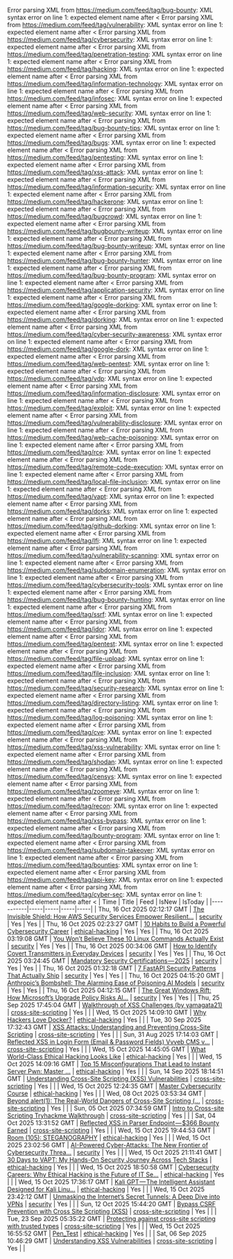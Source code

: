 Error parsing XML from https://medium.com/feed/tag/bug-bounty: XML syntax error on line 1: expected element name after <
Error parsing XML from https://medium.com/feed/tag/vulnerability: XML syntax error on line 1: expected element name after <
Error parsing XML from https://medium.com/feed/tag/cybersecurity: XML syntax error on line 1: expected element name after <
Error parsing XML from https://medium.com/feed/tag/penetration-testing: XML syntax error on line 1: expected element name after <
Error parsing XML from https://medium.com/feed/tag/hacking: XML syntax error on line 1: expected element name after <
Error parsing XML from https://medium.com/feed/tag/information-technology: XML syntax error on line 1: expected element name after <
Error parsing XML from https://medium.com/feed/tag/infosec: XML syntax error on line 1: expected element name after <
Error parsing XML from https://medium.com/feed/tag/web-security: XML syntax error on line 1: expected element name after <
Error parsing XML from https://medium.com/feed/tag/bug-bounty-tips: XML syntax error on line 1: expected element name after <
Error parsing XML from https://medium.com/feed/tag/bugs: XML syntax error on line 1: expected element name after <
Error parsing XML from https://medium.com/feed/tag/pentesting: XML syntax error on line 1: expected element name after <
Error parsing XML from https://medium.com/feed/tag/xss-attack: XML syntax error on line 1: expected element name after <
Error parsing XML from https://medium.com/feed/tag/information-security: XML syntax error on line 1: expected element name after <
Error parsing XML from https://medium.com/feed/tag/hackerone: XML syntax error on line 1: expected element name after <
Error parsing XML from https://medium.com/feed/tag/bugcrowd: XML syntax error on line 1: expected element name after <
Error parsing XML from https://medium.com/feed/tag/bugbounty-writeup: XML syntax error on line 1: expected element name after <
Error parsing XML from https://medium.com/feed/tag/bug-bounty-writeup: XML syntax error on line 1: expected element name after <
Error parsing XML from https://medium.com/feed/tag/bug-bounty-hunter: XML syntax error on line 1: expected element name after <
Error parsing XML from https://medium.com/feed/tag/bug-bounty-program: XML syntax error on line 1: expected element name after <
Error parsing XML from https://medium.com/feed/tag/application-security: XML syntax error on line 1: expected element name after <
Error parsing XML from https://medium.com/feed/tag/google-dorking: XML syntax error on line 1: expected element name after <
Error parsing XML from https://medium.com/feed/tag/dorking: XML syntax error on line 1: expected element name after <
Error parsing XML from https://medium.com/feed/tag/cyber-security-awareness: XML syntax error on line 1: expected element name after <
Error parsing XML from https://medium.com/feed/tag/google-dork: XML syntax error on line 1: expected element name after <
Error parsing XML from https://medium.com/feed/tag/web-pentest: XML syntax error on line 1: expected element name after <
Error parsing XML from https://medium.com/feed/tag/vdp: XML syntax error on line 1: expected element name after <
Error parsing XML from https://medium.com/feed/tag/information-disclosure: XML syntax error on line 1: expected element name after <
Error parsing XML from https://medium.com/feed/tag/exploit: XML syntax error on line 1: expected element name after <
Error parsing XML from https://medium.com/feed/tag/vulnerability-disclosure: XML syntax error on line 1: expected element name after <
Error parsing XML from https://medium.com/feed/tag/web-cache-poisoning: XML syntax error on line 1: expected element name after <
Error parsing XML from https://medium.com/feed/tag/rce: XML syntax error on line 1: expected element name after <
Error parsing XML from https://medium.com/feed/tag/remote-code-execution: XML syntax error on line 1: expected element name after <
Error parsing XML from https://medium.com/feed/tag/local-file-inclusion: XML syntax error on line 1: expected element name after <
Error parsing XML from https://medium.com/feed/tag/vapt: XML syntax error on line 1: expected element name after <
Error parsing XML from https://medium.com/feed/tag/dorks: XML syntax error on line 1: expected element name after <
Error parsing XML from https://medium.com/feed/tag/github-dorking: XML syntax error on line 1: expected element name after <
Error parsing XML from https://medium.com/feed/tag/lfi: XML syntax error on line 1: expected element name after <
Error parsing XML from https://medium.com/feed/tag/vulnerability-scanning: XML syntax error on line 1: expected element name after <
Error parsing XML from https://medium.com/feed/tag/subdomain-enumeration: XML syntax error on line 1: expected element name after <
Error parsing XML from https://medium.com/feed/tag/cybersecurity-tools: XML syntax error on line 1: expected element name after <
Error parsing XML from https://medium.com/feed/tag/bug-bounty-hunting: XML syntax error on line 1: expected element name after <
Error parsing XML from https://medium.com/feed/tag/ssrf: XML syntax error on line 1: expected element name after <
Error parsing XML from https://medium.com/feed/tag/idor: XML syntax error on line 1: expected element name after <
Error parsing XML from https://medium.com/feed/tag/pentest: XML syntax error on line 1: expected element name after <
Error parsing XML from https://medium.com/feed/tag/file-upload: XML syntax error on line 1: expected element name after <
Error parsing XML from https://medium.com/feed/tag/file-inclusion: XML syntax error on line 1: expected element name after <
Error parsing XML from https://medium.com/feed/tag/security-research: XML syntax error on line 1: expected element name after <
Error parsing XML from https://medium.com/feed/tag/directory-listing: XML syntax error on line 1: expected element name after <
Error parsing XML from https://medium.com/feed/tag/log-poisoning: XML syntax error on line 1: expected element name after <
Error parsing XML from https://medium.com/feed/tag/cve: XML syntax error on line 1: expected element name after <
Error parsing XML from https://medium.com/feed/tag/xss-vulnerability: XML syntax error on line 1: expected element name after <
Error parsing XML from https://medium.com/feed/tag/shodan: XML syntax error on line 1: expected element name after <
Error parsing XML from https://medium.com/feed/tag/censys: XML syntax error on line 1: expected element name after <
Error parsing XML from https://medium.com/feed/tag/zoomeye: XML syntax error on line 1: expected element name after <
Error parsing XML from https://medium.com/feed/tag/recon: XML syntax error on line 1: expected element name after <
Error parsing XML from https://medium.com/feed/tag/xss-bypass: XML syntax error on line 1: expected element name after <
Error parsing XML from https://medium.com/feed/tag/bounty-program: XML syntax error on line 1: expected element name after <
Error parsing XML from https://medium.com/feed/tag/subdomain-takeover: XML syntax error on line 1: expected element name after <
Error parsing XML from https://medium.com/feed/tag/bounties: XML syntax error on line 1: expected element name after <
Error parsing XML from https://medium.com/feed/tag/api-key: XML syntax error on line 1: expected element name after <
Error parsing XML from https://medium.com/feed/tag/cyber-sec: XML syntax error on line 1: expected element name after <
| Time | Title | Feed | IsNew | IsToday |
|-----------|-----|-----|-----|-----|
| Thu, 16 Oct 2025 02:12:17 GMT | [The Invisible Shield: How AWS Security Services Empower Resilient...](https://freedium.cfd/https://medium.com/p/af7efac21d4f) | [security](https://medium.com/feed/tag/security) | Yes | Yes |
| Thu, 16 Oct 2025 02:23:27 GMT | [10 Habits to Build a Powerful Cybersecurity Career](https://freedium.cfd/https://medium.com/p/27fb53549c90) | [ethical-hacking](https://medium.com/feed/tag/ethical-hacking) | Yes | Yes |
| Thu, 16 Oct 2025 03:19:08 GMT | [You Won’t Believe These 10 Linux Commands Actually Exist](https://freedium.cfd/https://medium.com/p/cc489d085ca8) | [security](https://medium.com/feed/tag/security) | Yes | Yes |
| Thu, 16 Oct 2025 00:34:06 GMT | [How to Identify Covert Transmitters in Everyday Devices](https://freedium.cfd/https://medium.com/p/2d8cc80819de) | [security](https://medium.com/feed/tag/security) | Yes | Yes |
| Thu, 16 Oct 2025 03:24:45 GMT | [Mandatory Security Certifications — 2025](https://freedium.cfd/https://medium.com/p/f702ded00230) | [security](https://medium.com/feed/tag/security) | Yes | Yes |
| Thu, 16 Oct 2025 01:32:18 GMT | [7 FastAPI Security Patterns That Actually Ship](https://freedium.cfd/https://medium.com/p/19c52d717668) | [security](https://medium.com/feed/tag/security) | Yes | Yes |
| Thu, 16 Oct 2025 04:15:20 GMT | [Anthropic’s Bombshell: The Alarming Ease of Poisoning AI Models](https://freedium.cfd/https://medium.com/p/57fe44d69568) | [security](https://medium.com/feed/tag/security) | Yes | Yes |
| Thu, 16 Oct 2025 04:12:15 GMT | [The Great Windows Rift: How Microsoft’s Upgrade Policy Risks Al...](https://freedium.cfd/https://medium.com/p/2996cda9a054) | [security](https://medium.com/feed/tag/security) | Yes | Yes |
| Thu, 25 Sep 2025 17:45:04 GMT | [Walkthrough of XSS Challenges (by yamagata21)](https://freedium.cfd/https://medium.com/p/6e43c388235f) | [cross-site-scripting](https://medium.com/feed/tag/cross-site-scripting) | Yes |  |
| Wed, 15 Oct 2025 14:09:10 GMT | [Why Hackers Love Docker?](https://freedium.cfd/https://medium.com/p/a5d5e0bc0be1) | [ethical-hacking](https://medium.com/feed/tag/ethical-hacking) | Yes |  |
| Tue, 30 Sep 2025 17:32:43 GMT | [XSS Attacks: Understanding and Preventing Cross-Site Scripting](https://freedium.cfd/https://medium.com/p/cf2a2027bc59) | [cross-site-scripting](https://medium.com/feed/tag/cross-site-scripting) | Yes |  |
| Sun, 31 Aug 2025 17:14:03 GMT | [Reflected XSS in Login Form (Email & Password Fields) Vvveb CMS v...](https://freedium.cfd/https://medium.com/p/18800186804d) | [cross-site-scripting](https://medium.com/feed/tag/cross-site-scripting) | Yes |  |
| Wed, 15 Oct 2025 14:45:05 GMT | [What World-Class Ethical Hacking Looks Like](https://freedium.cfd/https://medium.com/p/b89d007a2be2) | [ethical-hacking](https://medium.com/feed/tag/ethical-hacking) | Yes |  |
| Wed, 15 Oct 2025 14:09:16 GMT | [Top 15 Misconfigurations That Lead to Instant Server Pwn: Master ...](https://freedium.cfd/https://medium.com/p/fbd5cb09df6a) | [ethical-hacking](https://medium.com/feed/tag/ethical-hacking) | Yes |  |
| Sun, 14 Sep 2025 18:14:51 GMT | [Understanding Cross-Site Scripting (XSS) Vulnerabilities](https://freedium.cfd/https://medium.com/p/5a49375867f1) | [cross-site-scripting](https://medium.com/feed/tag/cross-site-scripting) | Yes |  |
| Wed, 15 Oct 2025 12:24:35 GMT | [Master Cybersecurity Course](https://freedium.cfd/https://medium.com/p/5c90b76df425) | [ethical-hacking](https://medium.com/feed/tag/ethical-hacking) | Yes |  |
| Wed, 08 Oct 2025 03:53:34 GMT | [Beyond alert(1): The Real-World Dangers of Cross-Site Scripting (...](https://freedium.cfd/https://medium.com/p/1fdbc0a8d956) | [cross-site-scripting](https://medium.com/feed/tag/cross-site-scripting) | Yes |  |
| Sun, 05 Oct 2025 07:34:59 GMT | [Intro to Cross-site Scripting Tryhackme Walkthrough](https://freedium.cfd/https://medium.com/p/88cf18ca2a99) | [cross-site-scripting](https://medium.com/feed/tag/cross-site-scripting) | Yes |  |
| Sat, 04 Oct 2025 13:31:52 GMT | [Reflected XSS in Parser Endpoint — $366 Bounty Earned](https://freedium.cfd/https://medium.com/p/28ca95251ab2) | [cross-site-scripting](https://medium.com/feed/tag/cross-site-scripting) | Yes |  |
| Wed, 15 Oct 2025 19:44:53 GMT | [Room (105): STEGANOGRAPHY](https://freedium.cfd/https://medium.com/p/85f6ceadc53d) | [ethical-hacking](https://medium.com/feed/tag/ethical-hacking) | Yes |  |
| Wed, 15 Oct 2025 23:02:56 GMT | [AI-Powered Cyber-Attacks: The New Frontier of Cybersecurity Threa...](https://freedium.cfd/https://medium.com/p/3fbd1a67e10a) | [security](https://medium.com/feed/tag/security) | Yes |  |
| Wed, 15 Oct 2025 21:11:41 GMT | [30 Days to VAPT: My Hands-On Security Journey Across Tech Stacks](https://freedium.cfd/https://medium.com/p/0496905b86fb) | [ethical-hacking](https://medium.com/feed/tag/ethical-hacking) | Yes |  |
| Wed, 15 Oct 2025 18:50:58 GMT | [Cybersecurity Careers: Why Ethical Hacking is the Future of IT Se...](https://freedium.cfd/https://medium.com/p/e08e899dcf41) | [ethical-hacking](https://medium.com/feed/tag/ethical-hacking) | Yes |  |
| Wed, 15 Oct 2025 17:36:17 GMT | [Kali GPT — The Intelligent Assistant Designed for Kali Linu...](https://freedium.cfd/https://medium.com/p/7509925eb8e7) | [ethical-hacking](https://medium.com/feed/tag/ethical-hacking) | Yes |  |
| Wed, 15 Oct 2025 23:42:12 GMT | [Unmasking the Internet’s Secret Tunnels: A Deep Dive into VPNs](https://freedium.cfd/https://medium.com/p/060b88980a4f) | [security](https://medium.com/feed/tag/security) | Yes |  |
| Sun, 12 Oct 2025 15:44:20 GMT | [Bypass CSRF Prevention with Cross Site Scripting (XSS)](https://freedium.cfd/https://medium.com/p/040162938477) | [cross-site-scripting](https://medium.com/feed/tag/cross-site-scripting) | Yes |  |
| Tue, 23 Sep 2025 05:35:22 GMT | [Protecting against cross-site scripting with trusted types](https://freedium.cfd/https://medium.com/p/94f0b3c32129) | [cross-site-scripting](https://medium.com/feed/tag/cross-site-scripting) | Yes |  |
| Wed, 15 Oct 2025 16:55:52 GMT | [Pen_Test](https://freedium.cfd/https://medium.com/p/b4bfba296019) | [ethical-hacking](https://medium.com/feed/tag/ethical-hacking) | Yes |  |
| Sat, 06 Sep 2025 10:46:29 GMT | [Understanding XSS Vulnerabilities](https://freedium.cfd/https://medium.com/p/8ddc5aadeb37) | [cross-site-scripting](https://medium.com/feed/tag/cross-site-scripting) | Yes |  |
